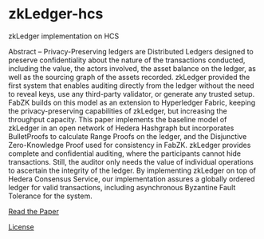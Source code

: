 # zkLedger-hcs
 zkLedger implementation on HCS
 
Abstract – Privacy-Preserving ledgers are Distributed Ledgers designed to preserve confidentiality about the nature of the transactions conducted, including the value, the actors involved, the asset balance on the ledger, as well as the sourcing graph of the assets recorded. zkLedger provided the first system that enables auditing directly from the ledger without the need to reveal keys, use any third-party validator, or generate any trusted setup. FabZK builds on this model as an extension to Hyperledger Fabric, keeping the privacy-preserving capabilities of zkLedger, but increasing the throughput capacity. This paper implements the baseline model of zkLedger in an open network of Hedera Hashgraph but incorporates BulletProofs to calculate Range Proofs on the ledger, and the Disjunctive Zero-Knowledge Proof
used for consistency in FabZK.
zkLedger provides complete and confidential auditing, where the participants cannot hide transactions. Still, the auditor only needs the value of individual operations to ascertain the integrity of the ledger. By implementing zkLedger on top of Hedera Consensus Service, our implementation assures a globally ordered ledger for valid transactions, including asynchronous Byzantine Fault Tolerance for the system.

[Read the Paper](zkLedger-HCS_1.0.pdf)

[License](LICENSE)
